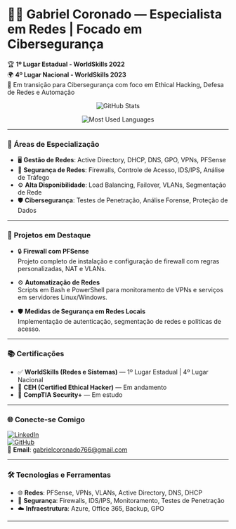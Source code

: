# 👨‍💻 Gabriel Coronado — Especialista em Redes | Focado em Cibersegurança

🏆 **1º Lugar Estadual - WorldSkills 2022**  
🌍 **4º Lugar Nacional - WorldSkills 2023**  
🔐 Em transição para Cibersegurança com foco em Ethical Hacking, Defesa de Redes e Automação

<div align="center">

  <!-- GitHub Stats Card -->
  ![GitHub Stats](https://github-readme-stats.vercel.app/api?username=BackupTrabalho1212&show_icons=true&count_private=true&hide=prs&hide_title=true&hide_border=true&theme=radical)

  <!-- Most Used Languages Card -->
  ![Most Used Languages](https://github-readme-stats.vercel.app/api/top-langs/?username=BackupTrabalho1212&layout=compact&hide_title=true&hide_border=true&theme=radical)

</div>

---

### 🧠 **Áreas de Especialização**

- 🖥️ **Gestão de Redes**: Active Directory, DHCP, DNS, GPO, VPNs, PFSense  
- 🚨 **Segurança de Redes**: Firewalls, Controle de Acesso, IDS/IPS, Análise de Tráfego  
- ⚙️ **Alta Disponibilidade**: Load Balancing, Failover, VLANs, Segmentação de Rede  
- 🛡️ **Cibersegurança**: Testes de Penetração, Análise Forense, Proteção de Dados  

---

### 💼 **Projetos em Destaque**

- 🔒 **Firewall com PFSense**  
  Projeto completo de instalação e configuração de firewall com regras personalizadas, NAT e VLANs.

- ⚙️ **Automatização de Redes**  
  Scripts em Bash e PowerShell para monitoramento de VPNs e serviços em servidores Linux/Windows.

- 🛡️ **Medidas de Segurança em Redes Locais**  
  Implementação de autenticação, segmentação de redes e políticas de acesso.

---

### 📚 **Certificações**

- ✅ **WorldSkills (Redes e Sistemas)** — 1º Lugar Estadual | 4º Lugar Nacional  
- 📘 **CEH (Certified Ethical Hacker)** — Em andamento  
- 📘 **CompTIA Security+** — Em estudo  

---

### 🌐 **Conecte-se Comigo**

[![LinkedIn](https://img.shields.io/badge/LinkedIn-Gabriel%20Coronado-blue?style=flat-square&logo=linkedin)](https://www.linkedin.com/in/gabriel-coronado-693a6b247/)  
[![GitHub](https://img.shields.io/badge/GitHub-BackupTrabalho1212-black?style=flat-square&logo=github)](https://github.com/BackupTrabalho1212)  
📧 **Email**: [gabrielcoronado766@gmail.com](mailto:gabrielcoronado766@gmail.com)

---

### 🛠️ **Tecnologias e Ferramentas**

- 🌐 **Redes**: PFSense, VPNs, VLANs, Active Directory, DNS, DHCP  
- 🔐 **Segurança**: Firewalls, IDS/IPS, Monitoramento, Testes de Penetração  
- ☁️ **Infraestrutura**: Azure, Office 365, Backup, GPO  

---

